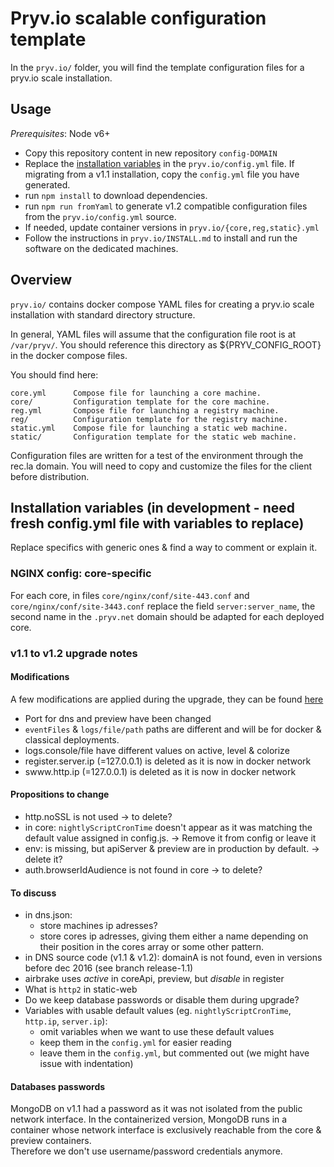 # Pryv.io scalable configuration template

In the `pryv.io/` folder, you will find the template configuration files for a pryv.io scale installation.
 
 
## Usage

*Prerequisites*: Node v6+

* Copy this repository content in new repository `config-DOMAIN`
* Replace the [installation variables](#installation-variables) in the `pryv.io/config.yml` file. If migrating from a v1.1 installation, copy the `config.yml` file you have generated.
* run `npm install` to download dependencies.
* run `npm run fromYaml` to generate v1.2 compatible configuration files from the `pryv.io/config.yml` source.
* If needed, update container versions in `pryv.io/{core,reg,static}.yml`
* Follow the instructions in `pryv.io/INSTALL.md` to install and run the software on the dedicated machines.


## Overview

`pryv.io/` contains docker compose YAML files for creating a pryv.io scale
installation with standard directory structure. 

In general, YAML files will assume that the configuration file root is at 
`/var/pryv/`. You should reference this directory as ${PRYV_CONFIG_ROOT} in the
docker compose files. 

You should find here: 

    core.yml      Compose file for launching a core machine.
    core/         Configuration template for the core machine. 
    reg.yml       Compose file for launching a registry machine. 
    reg/          Configuration template for the registry machine. 
    static.yml    Compose file for launching a static web machine. 
    static/       Configuration template for the static web machine. 
    
Configuration files are written for a test of the environment through the rec.la
domain. You will need to copy and customize the files for the client before
distribution. 


## Installation variables (in development - need fresh config.yml file with variables to replace)

Replace specifics with generic ones & find a way to comment or explain it.

### NGINX config: core-specific

For each core, in files `core/nginx/conf/site-443.conf` and `core/nginx/conf/site-3443.conf` replace the field `server:server_name`, the second name in the `.pryv.net` domain should be adapted for each deployed core.


### v1.1 to v1.2 upgrade notes

#### Modifications

A few modifications are applied during the upgrade, they can be found [here](https://github.com/pryv/config-template-pryv.io-scale/blob/master/src/yaml-to-v1.2.js#L149)

* Port for dns and preview have been changed
* `eventFiles` & `logs/file/path` paths are different and will be for docker & classical deployments.
* logs.console/file have different values on active, level & colorize
* register.server.ip (=127.0.0.1) is deleted as it is now in docker network
* swww.http.ip (=127.0.0.1) is deleted as it is now in docker network


#### Propositions to change

* http.noSSL is not used -> to delete?
* in core: `nightlyScriptCronTime` doesn't appear as it was matching the default value assigned in config.js. -> Remove it from config or leave it 
* env: is missing, but apiServer & preview are in production by default. -> delete it?
* auth.browserIdAudience is not found in core -> to delete?


#### To discuss

* in dns.json: 
	* store machines ip adresses?  
	* store cores ip adresses, giving them either a name depending on their position in the cores array or some other pattern.
* in DNS source code (v1.1 & v1.2): domainA is not found, even in versions before dec 2016 (see branch release-1.1)
* airbrake uses *active* in coreApi, preview, but *disable* in register
* What is `http2` in static-web
* Do we keep database passwords or disable them during upgrade?
* Variables with usable default values (eg. `nightlyScriptCronTime`, `http.ip`, `server.ip`): 
	* omit variables when we want to use these default values  
	* keep them in the `config.yml` for easier reading  
	* leave them in the `config.yml`, but commented out (we might have issue with indentation)


#### Databases passwords

MongoDB on v1.1 had a password as it was not isolated from the public network interface. In the containerized version,
MongoDB runs in a container whose network interface is exclusively reachable from the core & preview containers.  
Therefore we don't use username/password credentials anymore.
